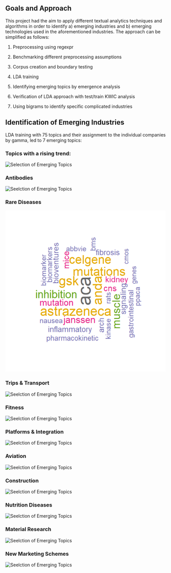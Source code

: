 Goals and Approach
------------------

This project had the aim to apply different textual analytics techniques
and algorithms in order to identify a) emerging industries and b)
emerging technologies used in the aforementioned industries. The
approach can be simplified as follows:

1.  Preprocessing using regexpr

2.  Benchmarking different preprocessing assumptions

3.  Corpus creation and boundary testing

4.  LDA training

5.  Identifying emerging topics by emergence analysis

6.  Verification of LDA approach with test/train KWIC analysis

7.  Using bigrams to identify specific complicated industries

Identification of Emerging Industries
-------------------------------------

LDA training with 75 topics and their assignment to the individual
companies by gamma, led to 7 emerging topics:

### Topics with a rising trend:
![Selection of Emerging
Topics](readme_files/figure-markdown_github/emerging%20plots-1.png)

### Antibodies
![Seelction of Emerging
Topics](readme_files/figure-markdown_github/topic%20wordcloud%20selection-1.png)

### Rare Diseases
![Seelction of Emerging Topics](readme_files/figure-markdown_github/topic%20wordcloud%20selection-2.png)

### Trips & Transport
![Seelction
of Emerging
Topics](readme_files/figure-markdown_github/topic%20wordcloud%20selection-3.png)

### Fitness
![Seelction
of Emerging
Topics](readme_files/figure-markdown_github/topic%20wordcloud%20selection-4.png)

### Platforms & Integration
![Seelction
of Emerging
Topics](readme_files/figure-markdown_github/topic%20wordcloud%20selection-5.png)

### Aviation
![Seelction
of Emerging
Topics](readme_files/figure-markdown_github/topic%20wordcloud%20selection-6.png)

### Construction
![Seelction
of Emerging
Topics](readme_files/figure-markdown_github/topic%20wordcloud%20selection-7.png)

### Nutrition Diseases
![Seelction
of Emerging
Topics](readme_files/figure-markdown_github/topic%20wordcloud%20selection-8.png)

### Material Research
![Seelction
of Emerging
Topics](readme_files/figure-markdown_github/topic%20wordcloud%20selection-9.png)

### New Marketing Schemes
![Seelction
of Emerging
Topics](readme_files/figure-markdown_github/topic%20wordcloud%20selection-10.png)

